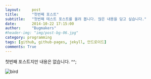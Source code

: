 ```yaml
---
layout:     post
title:      "첫번째 포스트"
subtitle:   "첫번째 테스트 포스트를 올려 봅니다. 많은 내용을 담고 싶습니다."
date:       2014-10-22 17:15:00
author:     "Bugmakers"
#header-img: "img/post-bg-06.jpg"
category: programming
tags: [github, github-pages, jekyll, 안드로이드]
comments: True
---
```


첫번째 포스트지만 내용은 없습니다. ^^;


<img src="{{ site.url }}/img/rabit.jpg" class="img-responsive" alt="bird">